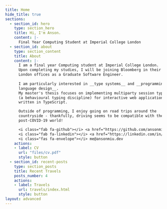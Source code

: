 ```yaml
---
title: Home
hide_title: true
sections:
  - section_id: hero
    type: section_hero
    title: Hi, I'm Anson.
    content: |-
      Final Year Computing Student at Imperial College London
  - section_id: about
    type: section_content
    title: About
    content: |-
      I am a final year Computing student at Imperial College London.
      Upon completing my studies, I will be joining Bloomberg in their
      London offices as a Graduate Software Engineer.
      
      I am particularly interested in __type systems__ and __programming
      language design__.
      My master's thesis focuses on implementing multiparty session types 
      (a behavioural typing discipline) for interactive web applications
      written in TypeScript.

      Outside of programming, I enjoy going on road trips around the 
      countryside - thankfully, driving seems to be compatible with the
      post-COVID-19 world!

      <i class="fab fa-github"></i> <a href="https://github.com/ansonmiu0214" target="_blank">ansonmiu0214</a> <br />
      <i class="fab fa-linkedin"></i> <a href="https://linkedin.com/in/ansonmiu" target="_blank">ansonmiu</a> <br />
      <i class="fas fa-envelope"></i> me@ansonmiu.dev
    actions:
    - label: CV
      url: "files/cv.pdf"
      style: button
  - section_id: recent-posts
    type: section_posts
    title: Recent Travels
    posts_number: 4
    actions:
    - label: Travels
      url: travels/index.html
      style: button
layout: advanced
---
```

